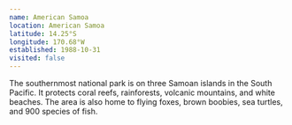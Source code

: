 ```yaml
---
name: American Samoa
location: American Samoa
latitude: 14.25°S
longitude: 170.68°W
established: 1988-10-31
visited: false
---
```


The southernmost national park is on three Samoan islands in the South Pacific. It protects coral reefs, rainforests, volcanic mountains, and white beaches. The area is also home to flying foxes, brown boobies, sea turtles, and 900 species of fish.
